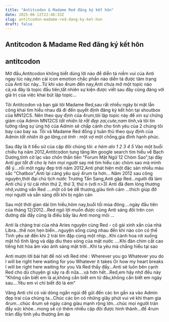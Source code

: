 ```yaml
---
title: "Antitcodon & Madame Red đăng ký kết hôn"
date: 2025-06-12T22:46:33Z
slug: antitcodon-madame-red-dang-ky-ket-hon
draft: false
---
```


## Antitcodon & Madame Red đăng ký kết hôn

## antitcodon

Mở đầu,Antitcodon không biết dùng lời nào để diễn tả niềm vui của Anti ngay lúc này,nên cái icon emotion chắc phần nào diễn tả được tâm trạng của Anti lúc này...Từ khi vào 4rum đến nay,Anti chưa mở một topic nào cả,và đây là topic đầu tiên,tất nhiên sự kiện được viết sau đây cũng đáng với giá trị của việc khai bút lập topic...
 
 
Tôi Antitcodon và bạn gái tôi Madame Red,sau rất nhiều ngày bí mật lẫn công khai tìm hiểu nhau đã đi đến quyết định đăng ký kết hôn tại shoutbox của MN12CS. Nên theo quy định của 4rum,tôi lập topic này để xin sự chứng giám của Admin MN12CS *tất nhiên là rất đẹp zai,cute,nam tính*,và tôi tin tưởng rằng sự ủng hộ của Admin sẽ chấp cánh cho tình yêu của 2 chúng tôi bay cao bay xa. Tôi và Madame Red đồng ý tuân thủ theo quy định của Admin *tất nhiên là ga lăng,cá tính* : một vợ một chồng,gia đình hạnh phúc. 
 
Sau đây là ít tiểu sử của cặp đôi chúng tôi: *e hèm alo 1 2 3 4 5*
Vào một buổi chiều hạ năm 2012,Antitcodon tung tăng lên google search tìm hiểu về Bạch Dương,tình cờ lạc vào chốn thần tiên "Forum Mật Ngữ 12 Chòm Sao",tại đây Anti *gọi tắt đi cho lẹ hén mọi người* say mê tìm hiểu các chòm sao mà mình để ý....rồi một ngày đẹp trời năm 2012,Anti phát hiện một đặc sản nhiều màu sắc "Chatbox",Anti lại càng yêu quý 4rum ta hơn...
Năm 2012 sau công nguyên,thời đại chủ tịch nước Trương Tấn Sang,Anti gặp Red...người đã làm Anti chú ý từ cái nhìn thứ 2, thứ 3, thứ n (với n>3) Anti đã đem lòng thương nhớ,vương vấn Red  ....một cô bé dễ thương,giàu tình cảm  ...thích giúp đỡ mọi người và sẵn sàng dỗi khi bị ngăn cản 
 
Sau một thời gian dài tìm hiểu,hôm nay,buổi tối mùa đông....ngày đầu tiên của tháng 12/2012...Red ngỏ lời muốn được cùng Anti sáng đôi trên con đường dài  đấy cũng là điều bấy lâu Anti mong mỏi ...
 
Anti là chàng trai của nhà Aries nguyện cùng Red - cô gái xinh xắn của nhà Libra...thề non hẹn biển...nguyện sống cùng nhau đến khi nào còn có thể  Tình yêu sẽ đến khi 2 trái tim đập cùng một nhịp...Khi cành hoa rơi xuống mặt hồ tĩnh lặng và dập dìu theo sóng của mặt nước ....Khi đàn chim cất cao tiếng hót hòa âm vào ánh sáng mặt trời...Khi ta yêu mà chẳng hiểu tại sao 
 
Anti mượn lời bài hát để nói với Red nhé :
Wherever you go
Whatever you do
I will be right here waiting for you
Whatever it takes
Or how my heart breaks
I will be right here waiting for you
Và Red thấy đấy...Anti sẽ luôn bên cạnh Red cho dù chuyện gì xảy ra đi nữa....và hơn hết...Red,em hãy nhớ đều này "Không cần biết em là ai,không cần biết em từ đâu,không cần biết em ngày sau....Yêu em vì chỉ biết đó là em" 
 
 
Vâng Anti chỉ có vài dòng ngắn ngủi để gửi đến các bn gần xa vào Admin đẹp trai của chúng ta...Chúc các bn có những giây phút vui vẻ khi tham gia 4rum...chúc 4rum sẽ ngày càng giàu mạnh rộng lớn...chúc mọi người tràn đầy sức khỏe...mong sẽ có thêm nhiều cặp đôi được hình thành...để 4rum tràn đầy tình yêu thương ấm áp